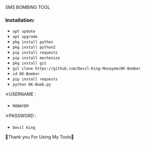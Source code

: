 SMS BOMBING TOOL


### Installation:
+ ```apt update```
+ ```apt upgrade```
+ ```pkg install python```
+ ```pkg install python2```
+ ```pip install requests```
+ ```pip install mechanize```
+ ```pkg install git```
+ ```git clone https://github.com/Devil-King-Monayem/DK-Bomber```
+ ```cd DK-Bomber```
+ ```pip install requests```
+ ```python DK-Bomb.py```

✳️USERNAME : 
+ ```MONAYEM```

✳️PASSWORD : 
+ ```Devil King```

💚Thank you For Using My Tools💚

